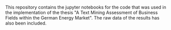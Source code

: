This repository contains the jupyter notebooks for the code that was used in the implementation of the thesis "A Text Mining Assessment of Business Fields within the German Energy Market". The raw data of the results has also been included.

